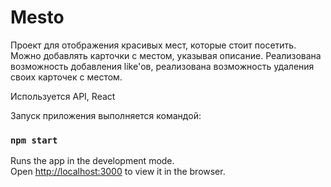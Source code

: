 # Mesto

Проект для отображения красивых мест, которые стоит посетить.
Можно добавлять карточки с местом, указывая описание. Реализована возможность
добавления like'ов, реализована возможность удаления своих карточек с местом.

Используется API, React

Запуск приложения выполняется командой:
### `npm start`

Runs the app in the development mode.\
Open [http://localhost:3000](http://localhost:3000) to view it in the browser.
